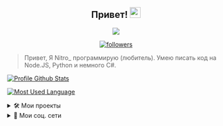 <h2 align="center">
  Привет!
  <img src="https://media.giphy.com/media/hvRJCLFzcasrR4ia7z/giphy.gif" width="25">
</h2>

<p align="center">
  <img src="https://readme-typing-svg.herokuapp.com/?lines=Nitro_&center=true&width=200&height=30">
</p>

<p align="center">
  <a href="https://github.com/alancatgamer">
    <img alt="followers" title="Follow Me" src="https://img.shields.io/github/followers/Nitro0a0?color=181818&labelColor=FF8C00&style=for-the-badge&logo=github&label=Follow%20me"/></a>
</p>

> Привет, Я Nitro_ программирую (любитель). Умею писать код на Node.JS, Python и немного C#.

[![Profile Github Stats](https://github-readme-stats.vercel.app/api?username=Nitro0a0&show_icons=true&title_color=FF8C00&icon_color=FF8C00&text_color=fff&bg_color=181818)](https://github.com/alancatgamer)

[![Most Used Language](https://github-readme-stats.vercel.app/api/top-langs?username=Nitro0a0&langs_count=8&layout=compact&title_color=FF8C00&text_color=fff&bg_color=181818)](https://github.com/alancatgamer)

<details>
<summary>🛠 Мои проекты</summary>
<p>

- [Cord](https://Nitro0a0.github.io/cord/) Дискорд бот написан на Node.JS
</p>
</details> 
<details>
<summary>📨 Мои соц. cети</summary>
  <p>
YouTube: https://www.youtube.com/channel/UCmp0TexORpzvnG75M2oEO0g<br>
Discord: Nitro_#6038<br>
Instagram: https://www.instagram.com/nitro0a0/
  </p>


</details>
